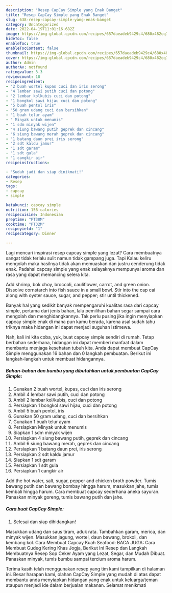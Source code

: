 ```yaml
---
description: "Resep CapCay Simple yang Enak Banget"
title: "Resep CapCay Simple yang Enak Banget"
slug: 638-resep-capcay-simple-yang-enak-banget
category: Uncategorized
date: 2022-04-19T11:01:16.682Z
image: https://img-global.cpcdn.com/recipes/657daeadeb9429c4/680x482cq70/capcay-simple-foto-resep-utama.jpg
hideToc: false
enableToc: true
enableTocContent: false
thumbnail: https://img-global.cpcdn.com/recipes/657daeadeb9429c4/680x482cq70/capcay-simple-foto-resep-utama.jpg
cover: https://img-global.cpcdn.com/recipes/657daeadeb9429c4/680x482cq70/capcay-simple-foto-resep-utama.jpg
author: Admin
authorAv: notfound
ratingvalue: 3.3
reviewcount: 18
recipeingredient:
- "2 buah wortel kupas cuci dan iris serong"
- "4 lembar sawi putih cuci dan potong"
- "2 lembar kolkubis cuci dan potong"
- "1 bongkol sawi hijau cuci dan potong"
- "5 buah pentol iris"
- "50 gram udang cuci dan bersihkan"
- "1 buah telur ayam"
- " Minyak untuk menumis"
- "1 sdm minyak wijen"
- "4 siung bawang putih geprek dan cincang"
- "6 siung bawang merah geprek dan cincang"
- "1 batang daun prei iris serong"
- "2 sdt kaldu jamur"
- "1 sdt garam"
- "1 sdt gula"
- "1 cangkir air"
recipeinstructions:

- "Sudah jadi dan siap dinikmati!"
categories:
- Resep
tags:
- capcay
- simple

katakunci: capcay simple 
nutrition: 156 calories
recipecuisine: Indonesian
preptime: "PT38M"
cooktime: "PT32M"
recipeyield: "1"
recipecategory: Dinner

---
```



Lagi mencari inspirasi resep capcay simple yang lezat? Cara membuatnya sangat tidak terlalu sulit namun tidak gampang juga. Tapi Kalau keliru mengolah maka hasilnya tidak akan memuaskan dan justru cenderung tidak enak. Padahal capcay simple yang enak selayaknya mempunyai aroma dan rasa yang dapat memancing selera kita.


Add shrimp, bok choy, broccoli, cauliflower, carrot, and green onion. Dissolve cornstarch into fish sauce in a small bowl. Stir into the cap cai along with oyster sauce, sugar, and pepper; stir until thickened.

Banyak hal yang sedikit banyak mempengaruhi kualitas rasa dari capcay simple, pertama dari jenis bahan, lalu pemilihan bahan segar sampai cara mengolah dan menghidangkannya. Tak perlu pusing jika ingin menyiapkan capcay simple enak di mana pun kamu berada, karena asal sudah tahu triknya maka hidangan ini dapat menjadi suguhan istimewa.


Nah, kali ini kita coba, yuk, buat capcay simple sendiri di rumah. Tetap berbahan sederhana, hidangan ini dapat memberi manfaat dalam membantu menjaga kesehatan tubuh kita. Anda dapat membuat CapCay Simple menggunakan 16 bahan dan 0 langkah pembuatan. Berikut ini langkah-langkah untuk membuat hidangannya.

<!--inarticleads1-->

##### Bahan-bahan dan bumbu yang dibutuhkan untuk pembuatan CapCay Simple:

1. Gunakan 2 buah wortel, kupas, cuci dan iris serong
1. Ambil 4 lembar sawi putih, cuci dan potong
1. Ambil 2 lembar kol/kubis, cuci dan potong
1. Persiapkan 1 bongkol sawi hijau, cuci dan potong
1. Ambil 5 buah pentol, iris
1. Gunakan 50 gram udang, cuci dan bersihkan
1. Gunakan 1 buah telur ayam
1. Persiapkan  Minyak untuk menumis
1. Siapkan 1 sdm minyak wijen
1. Persiapkan 4 siung bawang putih, geprek dan cincang
1. Ambil 6 siung bawang merah, geprek dan cincang
1. Persiapkan 1 batang daun prei, iris serong
1. Persiapkan 2 sdt kaldu jamur
1. Siapkan 1 sdt garam
1. Persiapkan 1 sdt gula
1. Persiapkan 1 cangkir air


Add the hot water, salt, sugar, pepper and chicken broth powder. Tumis bawang putih dan bawang bombay hingga harum, masukkan jahe, tumis kembali hingga harum. Cara membuat capcay sederhana aneka sayuran. Panaskan minyak goreng, tumis bawang putih dan jahe. 

<!--inarticleads2-->

##### Cara buat CapCay Simple:


1. Selesai dan siap dihidangkan!

Masukkan udang dan saus tiram, aduk rata. Tambahkan garam, merica, dan minyak wijen. Masukkan jagung, wortel, daun bawang, brokoli, dan kembang kol. Cara Membuat Capcay Kuah Seafood: BACA JUGA: Cara Membuat Gudeg Kering Khas Jogja, Berikut Ini Resep dan Langkah Membuatnya Resep Sop Ceker Ayam yang Lezat, Segar, dan Mudah Dibuat. Panaskan minyak, tumis bumbu sampai tercium aroma harum. 

Terima kasih telah menggunakan resep yang tim kami tampilkan di halaman ini. Besar harapan kami, olahan CapCay Simple yang mudah di atas dapat membantu anda menyiapkan hidangan yang enak untuk keluarga/teman ataupun menjadi ide dalam berjualan makanan. Selamat menikmati
